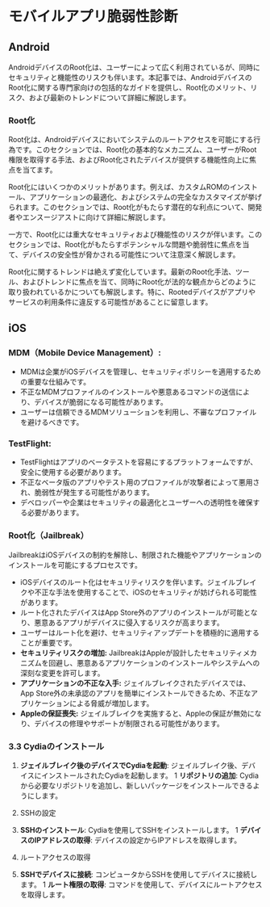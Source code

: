 # モバイルアプリ脆弱性診断

## Android
AndroidデバイスのRoot化は、ユーザーによって広く利用されているが、同時にセキュリティと機能性のリスクも伴います。本記事では、AndroidデバイスのRoot化に関する専門家向けの包括的なガイドを提供し、Root化のメリット、リスク、および最新のトレンドについて詳細に解説します。

### Root化
Root化は、Androidデバイスにおいてシステムのルートアクセスを可能にする行為です。このセクションでは、Root化の基本的なメカニズム、ユーザーがRoot権限を取得する手法、およびRoot化されたデバイスが提供する機能性向上に焦点を当てます。

Root化にはいくつかのメリットがあります。例えば、カスタムROMのインストール、アプリケーションの最適化、およびシステムの完全なカスタマイズが挙げられます。このセクションでは、Root化がもたらす潜在的な利点について、開発者やエンスージアストに向けて詳細に解説します。

一方で、Root化には重大なセキュリティおよび機能性のリスクが伴います。このセクションでは、Root化がもたらすポテンシャルな問題や脆弱性に焦点を当て、デバイスの安全性が脅かされる可能性について注意深く解説します。

Root化に関するトレンドは絶えず変化しています。最新のRoot化手法、ツール、およびトレンドに焦点を当て、同時にRoot化が法的な観点からどのように取り扱われているかについても解説します。特に、Rootedデバイスがアプリやサービスの利用条件に違反する可能性があることに留意します。

## iOS
### MDM（Mobile Device Management）:

- MDMは企業がiOSデバイスを管理し、セキュリティポリシーを適用するための重要な仕組みです。
- 不正なMDMプロファイルのインストールや悪意あるコマンドの送信により、デバイスが脆弱になる可能性があります。
- ユーザーは信頼できるMDMソリューションを利用し、不審なプロファイルを避けるべきです。

### TestFlight:

- TestFlightはアプリのベータテストを容易にするプラットフォームですが、安全に使用する必要があります。
- 不正なベータ版のアプリやテスト用のプロファイルが攻撃者によって悪用され、脆弱性が発生する可能性があります。
- デベロッパーや企業はセキュリティの最適化とユーザーへの透明性を確保する必要があります。

### Root化（Jailbreak）

JailbreakはiOSデバイスの制約を解除し、制限された機能やアプリケーションのインストールを可能にするプロセスです。

- iOSデバイスのルート化はセキュリティリスクを伴います。ジェイルブレイクや不正な手法を使用することで、iOSのセキュリティが妨げられる可能性があります。
- ルート化されたデバイスはApp Store外のアプリのインストールが可能となり、悪意あるアプリがデバイスに侵入するリスクが高まります。
- ユーザーはルート化を避け、セキュリティアップデートを積極的に適用することが重要です。
- **セキュリティリスクの増加:** JailbreakはAppleが設計したセキュリティメカニズムを回避し、悪意あるアプリケーションのインストールやシステムへの深刻な変更を許可します。
- **アプリケーションの不正な入手:** ジェイルブレイクされたデバイスでは、App Store外の未承認のアプリを簡単にインストールできるため、不正なアプリケーションによる脅威が増加します。
- **Appleの保証喪失:** ジェイルブレイクを実施すると、Appleの保証が無効になり、デバイスの修理やサポートが制限される可能性があります。


### 3.3 Cydiaのインストール

1. **ジェイルブレイク後のデバイスでCydiaを起動**: ジェイルブレイク後、デバイスにインストールされたCydiaを起動します。
1 **リポジトリの追加**: Cydiaから必要なリポジトリを追加し、新しいパッケージをインストールできるようにします。

1. SSHの設定

1. **SSHのインストール**: Cydiaを使用してSSHをインストールします。
1 **デバイスのIPアドレスの取得**: デバイスの設定からIPアドレスを取得します。

1. ルートアクセスの取得

1. **SSHでデバイスに接続**: コンピュータからSSHを使用してデバイスに接続します。
1 **ルート権限の取得**: コマンドを使用して、デバイスにルートアクセスを取得します。
